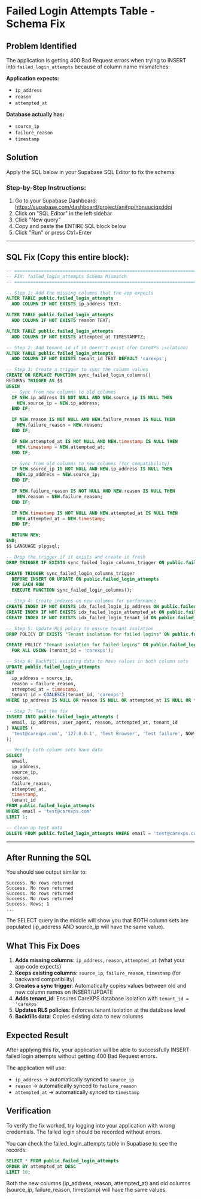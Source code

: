 # Failed Login Attempts Table - Schema Fix

## Problem Identified

The application is getting 400 Bad Request errors when trying to INSERT into `failed_login_attempts` because of column name mismatches:

**Application expects:**
- `ip_address`
- `reason`
- `attempted_at`

**Database actually has:**
- `source_ip`
- `failure_reason`
- `timestamp`

## Solution

Apply the SQL below in your Supabase SQL Editor to fix the schema:

### Step-by-Step Instructions:

1. Go to your Supabase Dashboard: https://supabase.com/dashboard/project/anifqpihbnuuciqxddqi
2. Click on "SQL Editor" in the left sidebar
3. Click "New query"
4. Copy and paste the ENTIRE SQL block below
5. Click "Run" or press Ctrl+Enter

---

## SQL Fix (Copy this entire block):

```sql
-- ============================================================================
-- FIX: failed_login_attempts Schema Mismatch
-- ============================================================================

-- Step 1: Add the missing columns that the app expects
ALTER TABLE public.failed_login_attempts
  ADD COLUMN IF NOT EXISTS ip_address TEXT;

ALTER TABLE public.failed_login_attempts
  ADD COLUMN IF NOT EXISTS reason TEXT;

ALTER TABLE public.failed_login_attempts
  ADD COLUMN IF NOT EXISTS attempted_at TIMESTAMPTZ;

-- Step 2: Add tenant_id if it doesn't exist (for CareXPS isolation)
ALTER TABLE public.failed_login_attempts
  ADD COLUMN IF NOT EXISTS tenant_id TEXT DEFAULT 'carexps';

-- Step 3: Create a trigger to sync the column values
CREATE OR REPLACE FUNCTION sync_failed_login_columns()
RETURNS TRIGGER AS $$
BEGIN
  -- Sync from new columns to old columns
  IF NEW.ip_address IS NOT NULL AND NEW.source_ip IS NULL THEN
    NEW.source_ip = NEW.ip_address;
  END IF;

  IF NEW.reason IS NOT NULL AND NEW.failure_reason IS NULL THEN
    NEW.failure_reason = NEW.reason;
  END IF;

  IF NEW.attempted_at IS NOT NULL AND NEW.timestamp IS NULL THEN
    NEW.timestamp = NEW.attempted_at;
  END IF;

  -- Sync from old columns to new columns (for compatibility)
  IF NEW.source_ip IS NOT NULL AND NEW.ip_address IS NULL THEN
    NEW.ip_address = NEW.source_ip;
  END IF;

  IF NEW.failure_reason IS NOT NULL AND NEW.reason IS NULL THEN
    NEW.reason = NEW.failure_reason;
  END IF;

  IF NEW.timestamp IS NOT NULL AND NEW.attempted_at IS NULL THEN
    NEW.attempted_at = NEW.timestamp;
  END IF;

  RETURN NEW;
END;
$$ LANGUAGE plpgsql;

-- Drop the trigger if it exists and create it fresh
DROP TRIGGER IF EXISTS sync_failed_login_columns_trigger ON public.failed_login_attempts;

CREATE TRIGGER sync_failed_login_columns_trigger
  BEFORE INSERT OR UPDATE ON public.failed_login_attempts
  FOR EACH ROW
  EXECUTE FUNCTION sync_failed_login_columns();

-- Step 4: Create indexes on new columns for performance
CREATE INDEX IF NOT EXISTS idx_failed_login_ip_address ON public.failed_login_attempts(ip_address);
CREATE INDEX IF NOT EXISTS idx_failed_login_attempted_at ON public.failed_login_attempts(attempted_at);
CREATE INDEX IF NOT EXISTS idx_failed_login_tenant_id ON public.failed_login_attempts(tenant_id);

-- Step 5: Update RLS policy to ensure tenant isolation
DROP POLICY IF EXISTS "Tenant isolation for failed logins" ON public.failed_login_attempts;

CREATE POLICY "Tenant isolation for failed logins" ON public.failed_login_attempts
  FOR ALL USING (tenant_id = 'carexps');

-- Step 6: Backfill existing data to have values in both column sets
UPDATE public.failed_login_attempts
SET
  ip_address = source_ip,
  reason = failure_reason,
  attempted_at = timestamp,
  tenant_id = COALESCE(tenant_id, 'carexps')
WHERE ip_address IS NULL OR reason IS NULL OR attempted_at IS NULL OR tenant_id IS NULL;

-- Step 7: Test the fix
INSERT INTO public.failed_login_attempts (
  email, ip_address, user_agent, reason, attempted_at, tenant_id
) VALUES (
  'test@carexps.com', '127.0.0.1', 'Test Browser', 'Test failure', NOW(), 'carexps'
);

-- Verify both column sets have data
SELECT
  email,
  ip_address,
  source_ip,
  reason,
  failure_reason,
  attempted_at,
  timestamp,
  tenant_id
FROM public.failed_login_attempts
WHERE email = 'test@carexps.com'
LIMIT 1;

-- Clean up test data
DELETE FROM public.failed_login_attempts WHERE email = 'test@carexps.com';
```

---

## After Running the SQL

You should see output similar to:

```
Success. No rows returned
Success. No rows returned
Success. No rows returned
Success. No rows returned
Success. Rows: 1
...
```

The SELECT query in the middle will show you that BOTH column sets are populated (ip_address AND source_ip will have the same value).

## What This Fix Does

1. **Adds missing columns**: `ip_address`, `reason`, `attempted_at` (what your app code expects)
2. **Keeps existing columns**: `source_ip`, `failure_reason`, `timestamp` (for backward compatibility)
3. **Creates a sync trigger**: Automatically copies values between old and new column names on INSERT/UPDATE
4. **Adds tenant_id**: Ensures CareXPS database isolation with `tenant_id = 'carexps'`
5. **Updates RLS policies**: Enforces tenant isolation at the database level
6. **Backfills data**: Copies existing data to new columns

## Expected Result

After applying this fix, your application will be able to successfully INSERT failed login attempts without getting 400 Bad Request errors.

The application will use:
- `ip_address` → automatically synced to `source_ip`
- `reason` → automatically synced to `failure_reason`
- `attempted_at` → automatically synced to `timestamp`

## Verification

To verify the fix worked, try logging into your application with wrong credentials. The failed login should be recorded without errors.

You can check the failed_login_attempts table in Supabase to see the records:

```sql
SELECT * FROM public.failed_login_attempts
ORDER BY attempted_at DESC
LIMIT 10;
```

Both the new columns (ip_address, reason, attempted_at) and old columns (source_ip, failure_reason, timestamp) will have the same values.
